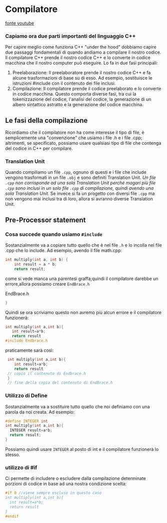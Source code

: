 # Compilatore 
[fonte youtube](https://youtu.be/3tIqpEmWMLI?si=sc-3yhjkmkOHAmqD)

### Capiamo ora due parti importanti del linguaggio C++

Per capire meglio come funziona C++ "under the hood" dobbiamo capire due passaggi fondamentali di quando andiamo a compilare il nostro codice.
Il compilatore C++ prende il nostro codice C++ e lo converte in codice macchina che il nostro computer può eseguire. Lo fa in due fasi principali:

1. Preelaborazione: Il preelaboratore prende il nostro codice C++ e fa alcune trasformazioni di base su di esso. Ad esempio, sostituisce le istruzioni #include con il contenuto dei file inclusi.
2. Compilazione: Il compilatore prende il codice preelaborato e lo converte in codice macchina. Questo comporta diverse fasi, tra cui la tokenizzazione del codice, l'analisi del codice, la generazione di un albero sintattico astratto e la generazione del codice macchina.

## Le fasi della compilazione

Ricordiamo che il compilatore non ha come interesse il tipo di file, è semplicemente una "convenzione" che usiamo i file .h e i file .cpp; altrimenti, se specificato, possiamo usare qualsiasi tipo di file che contenga del codice in C++ per compilare.

### Translation Unit
Quando compiliamo un file `.cpp`, ognuno di questi e i file che include vengono trasformati in un file `.obj` e sono definiti Translation Unit. 
*Un file `.cpp` non corrisponde ad una sola Translation Unit perché magari più file `.cpp` sono inclusi in un solo file `.cpp` di compilazione, quindi avendo una sola Translation Unit.*
Se invece si fa un progetto con diversi file `.cpp` ma non vengono mai inclusi tra di loro, allora si avranno diverse Translation Unit.

## Pre-Processor statement

### Cosa succede quando usiamo `#include`
Sostanzialmente va a copiare tutto quello che è nel file `.h` e lo incolla nel file .cpp che lo include.
Ad esempio, avendo il file math.cpp:

```cpp
int multiply(int a, int b) {
    int result = a * b;
    return result;
```
 come si vede manca una parentesi graffa,quindi il compilatore darebbe un errore,allora possiamo creare `EndBrace.h`

 EndBrace.h
 ```cpp
 }
 ```

 Quindi se ora scriviamo questo non avremo più alcun errore e il compilatore funzionerà:
 ```cpp
 int multiply(int a,int b){
    int result=a*b;
    return result
#include Endbrace.h
 
 ```

 praticamente sarà così:
```cpp
 int multiply(int a,int b){
    int result=a*b;
    return result
 // copio il contenuto di Endbrace.h
 }
 // fine della copia del contenuto di EndBrace.h
 ```


 ### Utilizzo di Define
 Sostanzialmente va a sostituire tutto quello che noi definiamo con una parola da noi creata. Ad esempio:
  ```cpp
  #define INTEGER int 
 int multiply(int a,int b){
    INTEGER result=a*b;
    return result;
 }

 ```
 Possiamo quindi usare `INTEGER` al posto di int e il compilatore funzionerà lo stesso.


 ### utilizzo di #if

 Ci permette di includere o escludere dalla compilazione determinate porzioni di codice in base ad una nostra condizione scelta:
  ```cpp
#if 0 //viene sempre escluso in questo caso  
 int multiply(int a,int b){
    int result=a*b;
    return result
 }
 #endif
 ```


